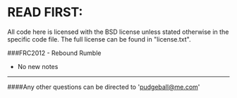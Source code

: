 # READ FIRST:

All code here is licensed with the BSD license unless stated otherwise in the specific code file.  The full license can be found in "license.txt".

###FRC2012 - Rebound Rumble
 * No new notes

---
####Any other questions can be directed to 'pudgeball@me.com'